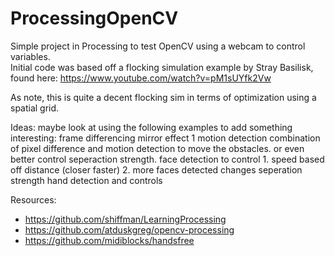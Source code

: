 # ProcessingOpenCV
Simple project in Processing to test OpenCV using a webcam to control variables.  
Initial code was based off a flocking simulation example by Stray Basilisk, found here: https://www.youtube.com/watch?v=pM1sUYfk2Vw

As note, this is quite a decent flocking sim in terms of optimization using a spatial grid.



Ideas:
	maybe look at using the following examples to add something interesting: 
        frame differencing
        mirror effect 1
        motion detection
        combination of pixel difference and motion detection to move the obstacles.  or even better control seperaction strength. 
        face detection to control 1. speed based off distance (closer faster) 2. more faces detected changes seperation strength
        hand detection and controls

Resources:
- https://github.com/shiffman/LearningProcessing
- https://github.com/atduskgreg/opencv-processing
- https://github.com/midiblocks/handsfree
